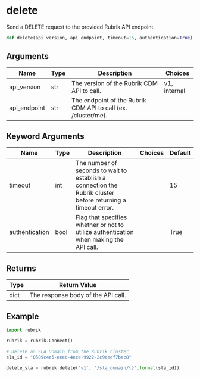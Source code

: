 # delete

Send a DELETE request to the provided Rubrik API endpoint.
```py
def delete(api_version, api_endpoint, timeout=15, authentication=True)
```

## Arguments
| Name        | Type | Description                                                                 | Choices |
|-------------|------|-----------------------------------------------------------------------------|---------|
| api_version  | str  | The version of the Rubrik CDM API to call.  |    v1, internal     |
| api_endpoint  | str  | The endpoint of the Rubrik CDM API to call (ex. /cluster/me). |         |
## Keyword Arguments
| Name        | Type | Description                                                                 | Choices | Default |
|-------------|------|-----------------------------------------------------------------------------|---------|---------|
| timeout  | int  | The number of seconds to wait to establish a connection the Rubrik cluster before returning a timeout error.  |         |    15     |
| authentication  | bool  | Flag that specifies whether or not to utilize authentication when making the API call.  |         |    True     |

## Returns
| Type | Return Value                                                                                   |
|------|-----------------------------------------------------------------------------------------------|
| dict  | The response body of the API call. |
## Example
```py
import rubrik

rubrik = rubrik.Connect()

# Delete an SLA Domain from the Rubrik cluster
sla_id = "0589c4e5-eeec-4ece-9922-2c9ceef7bec8"

delete_sla = rubrik.delete('v1', '/sla_domain/{}'.format(sla_id))
```